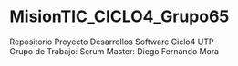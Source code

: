 # MisionTIC_CICLO4_Grupo65
Repositorio Proyecto Desarrollos Software Ciclo4 UTP   
Grupo de Trabajo: Scrum Master: Diego Fernando Mora

